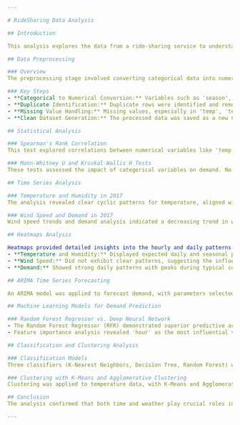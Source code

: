 ```yaml
---

# RideSharing Data Analysis

## Introduction

This analysis explores the data from a ride-sharing service to understand how various factors like time, weather, and holidays influence service demand. The dataset, courtesy of Keele University, spans from January 2017 to August 2018. The project employs a mix of statistical techniques and machine learning models to extract meaningful insights from the data. 

## Data Preprocessing

### Overview
The preprocessing stage involved converting categorical data into numerical codes, identifying duplicate entries, handling missing values through interpolation, and generating a cleaned dataset, saved as `CarSharing_Preprocessed.csv`.

### Key Steps
- **Categorical to Numerical Conversion:** Variables such as 'season', 'holiday', 'workingday', and 'weather' were converted to numerical codes.
- **Duplicate Identification:** Duplicate rows were identified and removed.
- **Missing Value Handling:** Missing values, especially in 'temp', 'temp_feel', 'humidity', and 'windspeed', were interpolated.
- **Clean Dataset Generation:** The processed data was saved as a new CSV file for subsequent analysis.

## Statistical Analysis

### Spearman's Rank Correlation
This test explored correlations between numerical variables like 'temp', 'temp_feel', 'humidity', and 'windspeed' with the demand, finding moderate to weak correlations. Notably, temperature variables showed a moderate positive correlation with demand, indicating higher temperatures potentially lead to increased ride-sharing usage.

### Mann-Whitney U and Kruskal-Wallis H Tests
These tests assessed the impact of categorical variables on demand. No significant differences were found for 'holiday' and 'workingday' variables, while 'season' and 'weather' showed significant effects on demand, highlighting their importance in ride-sharing usage.

## Time Series Analysis

### Temperature and Humidity in 2017
The analysis revealed clear cyclic patterns for temperature, aligned with seasonal changes, and some variation in humidity levels throughout the year.

### Wind Speed and Demand in 2017
Wind speed trends and demand analysis indicated a decreasing trend in wind speed from the start towards the middle of the year, with demand showing a gradual increasing trend, especially higher during the summer months.

## Heatmaps Analysis

Heatmaps provided detailed insights into the hourly and daily patterns for temperature, humidity, wind speed, and demand in 2017. Notable findings include:
- **Temperature and Humidity:** Displayed expected daily and seasonal patterns, with temperatures peaking during midday and summer months, and humidity showing higher levels during early hours and summer.
- **Wind Speed:** Did not exhibit clear patterns, suggesting the influence of other factors.
- **Demand:** Showed strong daily patterns with peaks during typical commuting hours (rush hour), indicating a cyclical nature tied to daily human activities.

## ARIMA Time Series Forecasting

An ARIMA model was applied to forecast demand, with parameters selected based on ACF and PACF plots and the series' stationarity confirmed through the Augmented Dickey-Fuller test. The model provided forecasts with a Mean Absolute Error (MAE) of approximately 0.2105, a Mean Squared Error (MSE) of roughly 0.053, and a Root Mean Squared Error (RMSE) of about 0.2320.

## Machine Learning Models for Demand Prediction

### Random Forest Regressor vs. Deep Neural Network
- The Random Forest Regressor (RFR) demonstrated superior predictive accuracy over the Deep Neural Network (DNN), evidenced by a lower Mean Squared Error (MSE).
- Feature importance analysis revealed 'hour' as the most influential variable, underscoring the significance of time-of-day patterns in demand prediction.

## Classification and Clustering Analysis

### Classification Models
Three classifiers (K-Nearest Neighbors, Decision Tree, Random Forest) were evaluated for their accuracy in categorizing demand, with the Random Forest classifier achieving the highest accuracy.

### Clustering with K-Means and Agglomerative Clustering
Clustering was applied to temperature data, with K-Means and Agglomerative Clustering algorithms tested across different cluster sizes (k-values). K-Means with k=2 provided the most uniform clustering solution, indicating its effectiveness for this dataset.

## Conclusion
The analysis confirmed that both time and weather play crucial roles in car-sharing demand. The Random Forest Regressor stood out as the most effective tool for predicting this demand. These findings highlight the need to consider a wide range of factors for accurate forecasting in the car-sharing industry.

---
```

